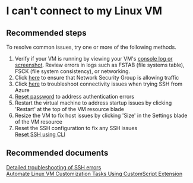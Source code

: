 <properties
    pageTitle="I can't connect to my Linux VM"
    description="I can't connect to my Linux VM "
    service="microsoft.classiccompute"
    resource="virtualmachines"
    authors="kasparks"
    displayOrder="2"
    selfHelpType="resource"
    supportTopicIds="32411835"
    resourceTags="linux, redhat"
    productPesIds="14749"
	cloudEnvironments="public"
 />

# I can't connect to my Linux VM

## **Recommended steps**
To resolve common issues, try one or more of the following methods.

1. Verify if your VM is running by viewing your VM's [console log or screenshot](data-blade:Microsoft_Azure_Classic_Compute.VirtualMachineSerialConsoleLogBlade). Review errors in logs such as FSTAB (file systems table), FSCK (file system consistency), or networking.
2. Click [here](data-blade:microsoft_azure_network.verifyipflowblade) to ensure that Network Security Group is allowing traffic
3. Click [here](data-blade:microsoft_azure_network.NetworkWatcherConnectivityBlade) to troubleshoot connectivity issues when trying SSH from Azure
4. [Reset password](data-blade:Microsoft_Azure_Classic_Compute.PasswordResetBlade) to address authentication errors
5. Restart the virtual machine to address startup issues by clicking 'Restart' at the top of the VM resource blade
6. Resize the VM to fix host issues by clicking 'Size' in the Settings blade of the VM resource
7. Reset the SSH configuration to fix any SSH issues <br>
[Reset SSH using CLI](https://azure.microsoft.com/documentation/articles/virtual-machines-linux-use-vmaccess-reset-password-or-ssh/#sshconfigresetcli)

## **Recommended documents**
[Detailed troubleshooting of SSH errors](https://azure.microsoft.com/documentation/articles/virtual-machines-troubleshoot-ssh-connections/#detailed-troubleshooting-of-ssh-errors) <br>
[Automate Linux VM Customization Tasks Using CustomScript Extension](https://azure.microsoft.com/blog/automate-linux-vm-customization-tasks-using-customscript-extension/)
